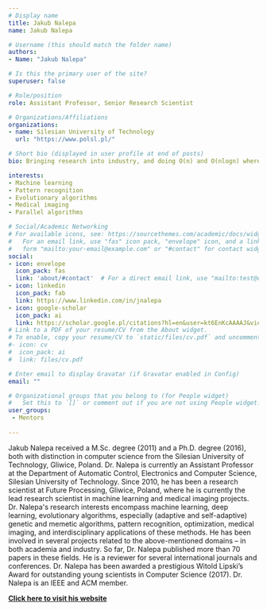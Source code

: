 ```yaml
---
# Display name
title: Jakub Nalepa
name: Jakub Nalepa

# Username (this should match the folder name)
authors:
- Name: "Jakub Nalepa"

# Is this the primary user of the site?
superuser: false

# Role/position
role: Assistant Professor, Senior Research Scientist

# Organizations/Affiliations
organizations:
- name: Silesian University of Technology
  url: "https://www.polsl.pl/"

# Short bio (displayed in user profile at end of posts)
bio: Bringing research into industry, and doing O(n) and O(nlogn) wherever possible.

interests:
- Machine learning
- Pattern recognition
- Evolutionary algorithms
- Medical imaging
- Parallel algorithms

# Social/Academic Networking
# For available icons, see: https://sourcethemes.com/academic/docs/widgets/#icons
#   For an email link, use "fas" icon pack, "envelope" icon, and a link in the
#   form "mailto:your-email@example.com" or "#contact" for contact widget.
social:
- icon: envelope
  icon_pack: fas
  link: 'about/#contact'  # For a direct email link, use "mailto:test@example.org".
- icon: linkedin
  icon_pack: fab
  link: https://www.linkedin.com/in/jnalepa
- icon: google-scholar
  icon_pack: ai
  link: https://scholar.google.pl/citations?hl=en&user=kt6EnKcAAAAJ&view_op=list_works
# Link to a PDF of your resume/CV from the About widget.
# To enable, copy your resume/CV to `static/files/cv.pdf` and uncomment the lines below.  
#- icon: cv
#  icon_pack: ai
#  link: files/cv.pdf

# Enter email to display Gravatar (if Gravatar enabled in Config)
email: ""

# Organizational groups that you belong to (for People widget)
#   Set this to `[]` or comment out if you are not using People widget.  
user_groups:
 - Mentors
 
---
```

Jakub Nalepa received a M.Sc. degree (2011) and a Ph.D. degree (2016), both with distinction in computer science from the Silesian University of Technology, Gliwice, Poland. Dr. Nalepa is currently an Assistant Professor at the Department of Automatic Control, Electronics and Computer Science, Silesian University of Technology. Since 2010, he has been a research scientist at Future Processing, Gliwice, Poland, where he is currently the lead research scientist in machine learning and medical imaging projects. Dr. Nalepa's research interests encompass machine learning, deep learning, evolutionary algorithms, especially (adaptive and self-adaptive) genetic and memetic algorithms, pattern recognition, optimization, medical imaging, and interdisciplinary applications of these methods. He has been involved in several projects related to the above-mentioned domains – in both academia and industry. So far, Dr. Nalepa published more than 70 papers in these fields. He is a reviewer for several international journals and conferences. Dr. Nalepa has been awarded a prestigious Witold Lipski’s Award for outstanding young scientists in Computer Science (2017). Dr. Nalepa is an IEEE and ACM member.

[**Click here to visit his website**](http://sun.aei.polsl.pl/~jnalepa/)

